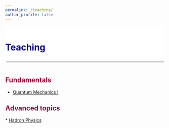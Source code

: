 ```yaml
---
permalink: /teaching/
author_profile: false
---
```


<div style="display: block;background-color:white;position: sticky;top: 0px; padding: 10px 0px 10px 0px;box-shadow: 0 4px 2px -2px gray;z-index: 1;"> 
  <h1 style="color:#000080"> Teaching </h1> </div>
  
<p style="margin-bottom: 1.2cm;"></p>

<h2 style="color:#900C3F"> Fundamentals </h2>

* <a href="https://ajarifi.github.io/teaching/quantum.html"> Quantum Mechanics I </a>

<h2 style="color:#900C3F"> Advanced topics </h2>
* <a href="https://ajarifi.github.io/teaching/hadron.html"> Hadron Physics </a>
